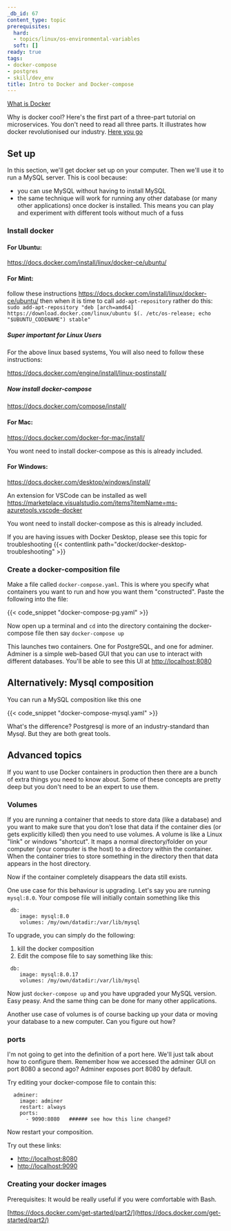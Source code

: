 ```yaml
---
_db_id: 67
content_type: topic
prerequisites:
  hard:
  - topics/linux/os-environmental-variables
  soft: []
ready: true
tags:
- docker-compose
- postgres
- skill/dev_env
title: Intro to Docker and Docker-compose
---
```


[What is Docker](https://opensource.com/resources/what-docker)

Why is docker cool? Here's the first part of a three-part tutorial on microservices. You don't need to read all three parts. It illustrates how docker revolutionised our industry. [Here you go](https://www.codementor.io/@sheena/hello-microservice-deployment-part-1-docker-kw9ejpd9o)

## Set up

In this section, we'll get docker set up on your computer. Then we'll use it to run a MySQL server. This is cool because:

- you can use MySQL without having to install MySQL
- the same technique will work for running any other database (or many other applications) once docker is installed. This means you can play and experiment with different tools without much of a fuss

### Install docker

#### For Ubuntu:

https://docs.docker.com/install/linux/docker-ce/ubuntu/

#### For Mint:

follow these instructions https://docs.docker.com/install/linux/docker-ce/ubuntu/ then when it is time to call `add-apt-repository` rather do this:
   `sudo add-apt-repository "deb [arch=amd64] https://download.docker.com/linux/ubuntu $(. /etc/os-release; echo "$UBUNTU_CODENAME") stable"`

##### Super important for Linux Users

For the above linux based systems, You will also need to follow these instructions:

https://docs.docker.com/engine/install/linux-postinstall/

##### Now install docker-compose

https://docs.docker.com/compose/install/

#### For Mac:

https://docs.docker.com/docker-for-mac/install/

You wont need to install docker-compose as this is already included.

#### For Windows:

https://docs.docker.com/desktop/windows/install/

An extension for VSCode can be installed as well https://marketplace.visualstudio.com/items?itemName=ms-azuretools.vscode-docker

You wont need to install docker-compose as this is already included.

If you are having issues with Docker Desktop, please see this topic for troubleshooting {{< contentlink path="docker/docker-desktop-troubleshooting" >}}

### Create a docker-composition file

Make a file called `docker-compose.yaml`. This is where you specify what containers you want to run and how you want them "constructed". Paste the following into the file:

{{< code_snippet "docker-compose-pg.yaml" >}}

Now open up a terminal and `cd` into the directory containing the docker-compose file then say `docker-compose up`

This launches two containers. One for PostgreSQL, and one for adminer. Adminer is a simple web-based GUI that you can use to interact with different databases. You'll be able to see this UI at [http://localhost:8080](http://localhost:8080)

## Alternatively: Mysql composition

You can run a MySQL composition like this one

{{< code_snippet "docker-compose-mysql.yaml" >}}

What's the difference? Postgresql is more of an industry-standard than Mysql. But they are both great tools.

## Advanced topics

If you want to use Docker containers in production then there are a bunch of extra things you need to know about. Some of these concepts are pretty deep but you don't need to be an expert to use them.

### Volumes

If you are running a container that needs to store data (like a database) and you want to make sure that you don't lose that data if the container dies (or gets explicitly killed) then you need to use volumes. A volume is like a Linux "link" or windows "shortcut". It maps a normal directory/folder on your computer (your computer is the host) to a directory within the container. When the container tries to store something in the directory then that data appears in the host directory.

Now if the container completely disappears the data still exists.

One use case for this behaviour is upgrading. Let's say you are running `mysql:8.0`. Your compose file will initially contain something like this

```
 db:
    image: mysql:8.0
    volumes: /my/own/datadir:/var/lib/mysql
```

To upgrade, you can simply do the following:

1. kill the docker composition
2. Edit the compose file to say something like this:

```
 db:
    image: mysql:8.0.17
    volumes: /my/own/datadir:/var/lib/mysql
```

Now just `docker-compose up` and you have upgraded your MySQL version. Easy peasy. And the same thing can be done for many other applications.

Another use case of volumes is of course backing up your data or moving your database to a new computer. Can you figure out how?

### ports

I'm not going to get into the definition of a port here. We'll just talk about how to configure them. Remember how we accessed the adminer GUI on port 8080 a second ago? Adminer exposes port 8080 by default.

Try editing your docker-compose file to contain this:

```
  adminer:
    image: adminer
    restart: always
    ports:
      - 9090:8080   ###### see how this line changed?
```

Now restart your composition.

Try out these links:

- [http://localhost:8080](http://localhost:8080)
- [http://localhost:9090](http://localhost:9090)

### Creating your docker images

Prerequisites: It would be really useful if you were comfortable with Bash.

[https://docs.docker.com/get-started/part2/](https://docs.docker.com/get-started/part2/)